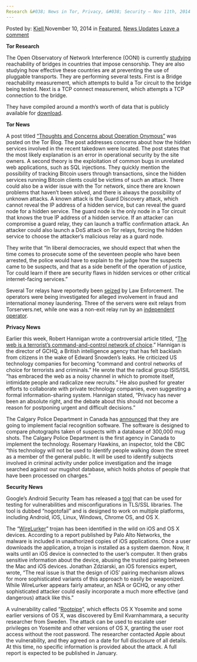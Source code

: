 ```yaml
---
Research &#038; News in Tor, Privacy, &#038; Security – Nov 11th, 2014
---
```

<article class="post-listing post-8147 post type-post status-publish format-standard has-post-thumbnail hentry  tag-11th tag-1779 tag-news tag-november tag-privacy tag-research tag-security tag-tor">
    <div class="post-inner">
        <span>Posted by: <a href="https://www.deepdotweb.com/author/kiell/" title="">Kiell </a></span>
    <span>November 10, 2014</span>
    <span>in <a href="https://www.deepdotweb.com/category/deepdot-news/" rel="category tag">Featured</a>, <a href="https://www.deepdotweb.com/category/news-updates/" rel="category tag">News Updates</a></span>
    <span><a href="https://www.deepdotweb.com/2014/11/10/security-nov-11th-2014/#respond">Leave a comment</a></span>
    </p>
    <div class="clear"></div>
    <div class="entry">
    <p><strong>Tor Research</strong></p>
    <p>The Open Observatory of Network Interference (OONI) is currently <a href="https://blog.torproject.org/blog/ooni-bridge-reachability-study-and-hackfest">studying</a> reachability of bridges in countries that impose censorship. They are also studying how effective these countries are at preventing the use of pluggable transports. They are performing several tests. First is a Bridge reachability measurement, which attempts to build a Tor circuit to the bridge being tested. Next is a TCP connect measurement, which attempts a TCP connection to the bridge.</p>
    <p>They have compiled around a month’s worth of data that is publicly available for <a href="http://reports.ooni.nu/">download</a>.</p>
    <p><strong>Tor News</strong></p>
    <p>A post titled <a href="https://blog.torproject.org/blog/thoughts-and-concerns-about-operation-onymous">“Thoughts and Concerns about Operation Onymous”</a> was posted on the Tor Blog. The post addresses concerns about how the hidden services involved in the recent takedown were located. The post states that the most likely explanation is an error in operational security by the site owners. A second theory is the exploitation of common bugs in unrelated web applications, such as SQL injections. They quickly mention the possibility of tracking Bitcoin users through transactions, since the hidden services running Bitcoin clients could be victims of such an attack. There could also be a wider issue with the Tor network, since there are known problems that haven’t been solved, and there is always the possibility of unknown attacks. A known attack is the Guard Discovery attack, which cannot reveal the IP address of a hidden service, but can reveal the guard node for a hidden service. The guard node is the only node in a Tor circuit that knows the true IP address of a hidden service. If an attacker can compromise a guard relay, they can launch a traffic confirmation attack. An attacker could also launch a DoS attack on Tor relays, forcing the hidden service to choose the attacker’s malicious relay as a guard node.</p>
    <p>They write that “In liberal democracies, we should expect that when the time comes to prosecute some of the seventeen people who have been arrested, the police would have to explain to the judge how the suspects came to be suspects, and that as a side benefit of the operation of justice, Tor could learn if there are security flaws in hidden services or other critical internet-facing services.”</p>
    <p>Several Tor relays have reportedly been <a href="https://blog.torservers.net/20141109/three-servers-offline-likely-seized.html">seized</a> by Law Enforcement. The operators were being investigated for alleged involvement in fraud and international money laundering. Three of the servers were exit relays from Torservers.net, while one was a non-exit relay run by an <a href="https://raided4tor.wordpress.com/">independent operator</a>.</p>
    <p><strong>Privacy News</strong></p>
    <p>Earlier this week, Robert Hannigan wrote a controversial article titled, &#8220;<a href="http://www.ft.com/cms/s/2/c89b6c58-6342-11e4-8a63-00144feabdc0.html#axzz3I2BdS7rE">The web is a terrorist&#8217;s command-and-control network of choice</a>.&#8221; Hannigan is the director of GCHQ, a British intelligence agency that has felt backlash from citizens in the wake of Edward Snowden&#8217;s leaks. He criticized US technology companies for becoming &#8220;command and control networks of choice for terrorists and criminals.” He wrote that the radical group ISIS/ISIL “has embraced the web as a noisy channel in which to promote itself, intimidate people and radicalize new recruits.” He also pushed for greater efforts to collaborate with private technology companies, even suggesting a formal information-sharing system. Hannigan stated, “Privacy has never been an absolute right, and the debate about this should not become a reason for postponing urgent and difficult decisions.”</p>
    <p>The Calgary Police Department in Canada has <a href="http://www.cbc.ca/news/canada/calgary/facial-recognition-software-to-aid-calgary-police-in-future-investigations-1.2822592">announced</a> that they are going to implement facial recognition software. The software is designed to compare photographs taken of suspects with a database of 300,000 mug shots. The Calgary Police Department is the first agency in Canada to implement the technology. Rosemary Hawkins, an inspector, told the CBC &#8220;this technology will not be used to identify people walking down the street as a member of the general public. It will be used to identify subjects involved in criminal activity under police investigation and the image searched against our mugshot database, which holds photos of people that have been processed on charges.&#8221;</p>
    <p><strong>Security News</strong></p>
    <p>Google’s Android Security Team has released a <a href="http://googleonlinesecurity.blogspot.com/2014/11/introducing-nogotofaila-network-traffic.html">tool</a> that can be used for testing for vulnerabilities and misconfigurations in TLS/SSL libraries. The tool is dubbed “nogotofail” and is designed to work on multiple platforms, including Android, iOS, Linux, Windows, Chrome OS, and OS X.</p>
    <p>The &#8220;<a href="https://www.paloaltonetworks.com/resources/research/unit42-wirelurker-a-new-era-in-ios-and-os-x-malware.html">WireLurker</a>&#8221; trojan has been identified in the wild on iOS and OS X devices. According to a report published by Palo Alto Networks, the malware is included in unauthorized copies of iOS applications. Once a user downloads the application, a trojan is installed as a system daemon. Now, it waits until an iOS device is connected to the user&#8217;s computer. It then grabs sensitive information about the device, abusing the trusted pairing between the Mac and iOS devices. Jonathan Zdziarski, an iOS forensics expert, wrote, &#8220;The real issue is that the design of iOS&#8217; pairing mechanism allows for more sophisticated variants of this approach to easily be weaponized. While WireLurker appears fairly amateur, an NSA or GCHQ, or any other sophisticated attacker could easily incorporate a much more effective (and dangerous) attack like this.&#8221;</p>
    <p>A vulnerability called “<a href="http://www.macworld.co.uk/news/mac-software/swedish-hacker-finds-serious-vulnerability-in-os-x-yosemite-3583723/">Rootpipe</a>”, which effects OS X Yosemite and some earlier versions of OS X, was discovered by Emil Kvarnhammara, a security researcher from Sweden. The attack can be used to escalate user privileges on Yosemite and other versions of OS X, granting the user root access without the root password. The researcher contacted Apple about the vulnerability, and they agreed on a date for full disclosure of all details. At this time, no specific information is provided about the attack. A full report is expected to be published in January.</p>
    </div>
    <span style="display:none"><a href="https://www.deepdotweb.com/tag/11th/" rel="tag">11th</a> <a href="https://www.deepdotweb.com/tag/2014/" rel="tag">2014</a> <a href="https://www.deepdotweb.com/tag/news/" rel="tag">news</a> <a href="https://www.deepdotweb.com/tag/november/" rel="tag">november</a> <a href="https://www.deepdotweb.com/tag/privacy/" rel="tag">privacy</a> <a href="https://www.deepdotweb.com/tag/research/" rel="tag">research</a> <a href="https://www.deepdotweb.com/tag/security/" rel="tag">security</a> <a href="https://www.deepdotweb.com/tag/tor/" rel="tag">tor</a></span> <span style="display:none" class="updated">2014-11-10</span>
    <div style="display:none" class="vcard author" itemprop="author" itemscope itemtype="http://schema.org/Person"><strong class="fn" itemprop="name"><a href="https://www.deepdotweb.com/author/kiell/" title="Posts by Kiell" rel="author">Kiell</a></strong></div>
    </div>
</article>

